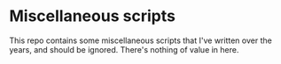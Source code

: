 # Miscellaneous scripts

This repo contains some miscellaneous scripts that I've written over the years, and should be ignored. There's nothing of value in here.